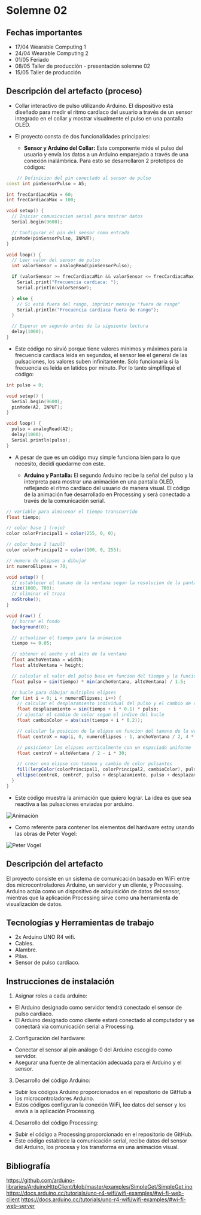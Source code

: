 # Solemne 02

## Fechas importantes

- 17/04 Wearable Computing 1
- 24/04 Wearable Computing 2
- 01/05 Feriado
- 08/05 Taller de producción - presentación solemne 02
- 15/05 Taller de producción

## Descripción del artefacto (proceso)

- Collar interactivo de pulso utilizando Arduino. El dispositivo está diseñado para medir el ritmo cardíaco del usuario a través de un sensor integrado en el collar y mostrar visualmente el pulso en una pantalla OLED.

- El proyecto consta de dos funcionalidades principales:

  - **Sensor y Arduino del Collar:** Este componente mide el pulso del usuario y envía los datos a un Arduino emparejado a través de una conexión inalámbrica. Para esto se desarrollaron 2 prototipos de códigos:
```cpp
    // Definicion del pin conectado al sensor de pulso
const int pinSensorPulso = A5; 

int frecCardiacaMin = 60;
int frecCardiacaMax = 100;

void setup() {
  // Iniciar comunicacion serial para mostrar datos
  Serial.begin(9600);   

  // Configurar el pin del sensor como entrada 
  pinMode(pinSensorPulso, INPUT);
}

void loop() {
  // Leer valor del sensor de pulso
  int valorSensor = analogRead(pinSensorPulso);

  if (valorSensor >= frecCardiacaMin && valorSensor <= frecCardiacaMax) {
    Serial.print("Frecuencia cardiaca: ");
    Serial.println(valorSensor);

  } else {
    // Si está fuera del rango, imprimir mensaje "fuera de rango"
    Serial.println("Frecuencia cardiaca fuera de rango");
  }

  // Esperar un segundo antes de la siguiente lectura
  delay(1000);
}
```   
  - Este código no sirvió porque tiene valores mínimos y máximos para la frecuencia cardiaca leída en segundos, el sensor lee el general de las pulsaciones, los valores suben infinitamente. Solo funcionaría si la frecuencia es leída en latidos por minuto. Por lo tanto simplifiqué el código:

```cpp
int pulso = 0;

void setup() {
  Serial.begin(9600);
  pinMode(A2, INPUT);
}

void loop() {
  pulso = analogRead(A2);
  delay(1000);
  Serial.println(pulso);
}
```
  - A pesar de que es un código muy simple funciona bien para lo que necesito, decidí quedarme con este.

    - **Arduino y Pantalla:** El segundo Arduino recibe la señal del pulso y la interpreta para mostrar una animación en una pantalla OLED, reflejando el ritmo cardíaco del usuario de manera visual. El código de la animación fue desarrollado en Processing y será conectado a través de la comunicación serial.
   
```java
// variable para almacenar el tiempo transcurrido
float tiempo;

// color base 1 (rojo)
color colorPrincipal1 = color(255, 0, 0);

// color base 2 (azul)
color colorPrincipal2 = color(100, 0, 255);

// numero de elipses a dibujar
int numeroElipses = 70;

void setup() {
  // establecer el tamano de la ventana segun la resolucion de la pantalla oled
  size(1080, 700);
  // eliminar el trazo
  noStroke();
}

void draw() {
  // borrar el fondo
  background(0);

  // actualizar el tiempo para la animacion
  tiempo += 0.05; 

  // obtener el ancho y el alto de la ventana
  float anchoVentana = width;
  float altoVentana = height;

  // calcular el valor del pulso base en funcion del tiempo y la funcion seno
  float pulso = sin(tiempo) * min(anchoVentana, altoVentana) / 1.5;

  // bucle para dibujar multiples elipses
  for (int i = 0; i < numeroElipses; i++) {
    // calcular el desplazamiento individual del pulso y el cambio de color
    float desplazamiento = sin(tiempo + i * 0.1) * pulso;
    // ajustar el cambio de color segun el indice del bucle
    float cambioColor = abs(sin(tiempo + i * 0.2)); 

    // calcular la posicion de la elipse en funcion del tamano de la ventana y el pulso
    float centroX = map(i, 0, numeroElipses - 1, anchoVentana / 2, 4 * anchoVentana / 2);

    // posicionar las elipses verticalmente con un espaciado uniforme
    float centroY = altoVentana / 2 - i * 30;

    // crear una elipse con tamano y cambio de color pulsantes
    fill(lerpColor(colorPrincipal1, colorPrincipal2, cambioColor), pulso + desplazamiento);
    ellipse(centroX, centroY, pulso + desplazamiento, pulso + desplazamiento);
  }
}
```
  - Este código muestra la animación que quiero lograr. La idea es que sea reactiva a las pulsaciones enviadas por arduino.

![Animación](./animacionProcessing.gif)

- Como referente para contener los elementos del hardware estoy usando las obras de Peter Vogel:

![Peter Vogel](./peterVogel.png)

## Descripción del artefacto 

El proyecto consiste en un sistema de comunicación basado en WiFi entre dos microcontroladores Arduino, un servidor y un cliente, y Processing. Arduino actúa como un dispositivo de adquisición de datos del sensor, mientras que la aplicación Processing sirve como una herramienta de visualización de datos.

## Tecnologías y Herramientas de trabajo

- 2x Arduino UNO R4 wifi.
- Cables.
- Alambre.
- Pilas.
- Sensor de pulso cardiaco.

## Instrucciones de instalación

1. Asignar roles a cada arduino:

  - El Arduino designado como servidor tendrá conectado el sensor de pulso cardiaco.
  - El Arduino designado como cliente estará conectado al computador y se conectará via comunicación serial a Processing.

2. Configuración del hardware:

  - Conectar el sensor al pin análogo 0 del Arduino escogido como servidor.
  - Asegurar una fuente de alimentación adecuada para el Arduino y el sensor.
  
3. Desarrollo del código Arduino:

  - Subir los códigos Arduino proporcionados en el repositorio de GitHub a los microcontroladores Arduino.
  - Estos códigos configuran la conexión WiFi, lee datos del sensor y los envía a la aplicación Processing.
  
4. Desarrollo del código Processing:

  - Subir el código a Processing proporcionado en el repositorio de GitHub.
  - Este código establece la comunicación serial, recibe datos del sensor del Arduino, los procesa y los transforma en una animación visual.

## Bibliografía

https://github.com/arduino-libraries/ArduinoHttpClient/blob/master/examples/SimpleGet/SimpleGet.ino
https://docs.arduino.cc/tutorials/uno-r4-wifi/wifi-examples/#wi-fi-web-client
https://docs.arduino.cc/tutorials/uno-r4-wifi/wifi-examples/#wi-fi-web-server
  


